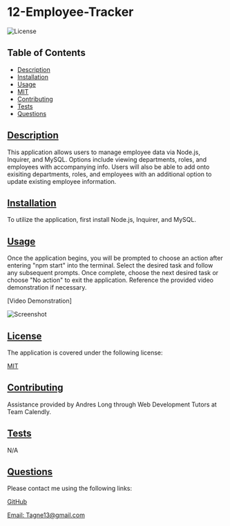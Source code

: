 # 12-Employee-Tracker

  
  ![License](https://img.shields.io/badge/License-MIT-blue.svg)
    

  ## Table of Contents

  * [Description](#description)
  * [Installation](#installation)
  * [Usage](#usage)
  * [MIT](https://choosealicense.com/licenses/MIT)
  * [Contributing](#contributing)
  * [Tests](#tests)
  * [Questions](#questions)
  
  ## [Description](#table-of-contents)

  This application allows users to manage employee data via Node.js, Inquirer, and MySQL. Options include viewing departments, roles, and employees with accompanying info. Users will also be able to add onto exisiting departments, roles, and employees with an additional option to update existing employee information. 

  ## [Installation](#table-of-contents)

  To utilize the application, first install Node.js, Inquirer, and MySQL. 

  ## [Usage](#table-of-contents)

  Once the application begins, you will be prompted to choose an action after entering "npm start" into the terminal. Select the desired task and follow any subsequent prompts. Once complete, choose the next desired task or choose "No action" to exit the application. Reference the provided video demonstration if necessary. 

  [Video Demonstration] 

  ![Screenshot]()

  ## [License](#table-of-contents)

  The application is covered under the following license:
    
    
  [MIT](https://choosealicense.com/licenses/MIT)
    
    

  ## [Contributing](#table-of-contents)

  Assistance provided by Andres Long through Web Development Tutors at Team Calendly.

  ## [Tests](#table-of-contents)

  N/A

  ## [Questions](#table-of-contents)

  Please contact me using the following links:

  [GitHub](https://github.com/Tagne13)

  [Email: Tagne13@gmail.com](mailto:Tagne13@gmail.com)
